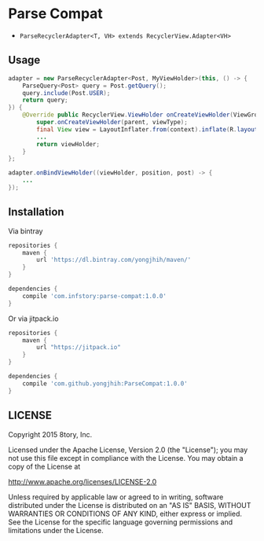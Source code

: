 # Parse Compat

* `ParseRecyclerAdapter<T, VH> extends RecyclerView.Adapter<VH>`

## Usage

```java
adapter = new ParseRecyclerAdapter<Post, MyViewHolder>(this, () -> {
    ParseQuery<Post> query = Post.getQuery();
    query.include(Post.USER);
    return query;
}) {
    @Override public RecyclerView.ViewHolder onCreateViewHolder(ViewGroup parent, int viewType) {
        super.onCreateViewHolder(parent, viewType);
        final View view = LayoutInflater.from(context).inflate(R.layout.item_view, parent, false);
        ...
        return viewHolder;
    }
};

adapter.onBindViewHolder((viewHolder, position, post) -> {
    ...
});
```

## Installation

Via bintray

```gradle
repositories {
    maven {
        url 'https://dl.bintray.com/yongjhih/maven/'
    }
}

dependencies {
    compile 'com.infstory:parse-compat:1.0.0'
}
```

Or via jitpack.io

```gradle
repositories {
    maven {
        url "https://jitpack.io"
    }
}

dependencies {
    compile 'com.github.yongjhih:ParseCompat:1.0.0'
}
```

## LICENSE

Copyright 2015 8tory, Inc.

Licensed under the Apache License, Version 2.0 (the "License"); you may not use this file except in compliance with the License. You may obtain a copy of the License at

http://www.apache.org/licenses/LICENSE-2.0

Unless required by applicable law or agreed to in writing, software distributed under the License is distributed on an "AS IS" BASIS, WITHOUT WARRANTIES OR CONDITIONS OF ANY KIND, either express or implied. See the License for the specific language governing permissions and limitations under the License.
